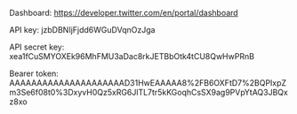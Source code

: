 Dashboard: https://developer.twitter.com/en/portal/dashboard

API key: jzbDBNIjFjdd6WGuDVqnOzJga

API secret key: xea1fCuSMYOXEk96MhFMU3aDac8rkJETBbOtk4tCU8QwHwPRnB

Bearer token: AAAAAAAAAAAAAAAAAAAAAD31HwEAAAAA8%2FB6OXFtD7%2BQPIxpZm3Se6f08t0%3DxyvH0Qz5xRG6JlTL7tr5kKGoqhCsSX9ag9PVpYtAQ3JBQxz8xo
